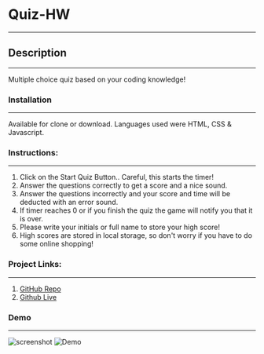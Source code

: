 # Quiz-HW

---

## Description

---

Multiple choice quiz based on your coding knowledge!

### Installation

---

Available for clone or download. Languages used were HTML, CSS & Javascript.

### Instructions:

---

1. Click on the Start Quiz Button.. Careful, this starts the timer!
2. Answer the questions correctly to get a score and a nice sound.
3. Answer the questions incorrectly and your score and time will be deducted with an error sound.
4. If timer reaches 0 or if you finish the quiz the game will notify you that it is over.
5. Please write your initials or full name to store your high score!
6. High scores are stored in local storage, so don't worry if you have to do some online shopping!

### Project Links:

---

1. [GitHub Repo](https://github.com/ramandeeppatwar/Quiz-HW)
2. [Github Live](https://ramandeeppatwar.github.io/Quiz-HW/)

### Demo

---

![screenshot](Demo/Web-Dev.png)
![Demo](Demo/Web-Dev-Assessment.gif)
